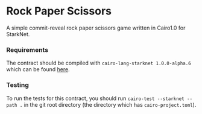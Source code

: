 # Rock Paper Scissors

A simple commit-reveal rock paper scissors game written in Cairo1.0 for StarkNet.

### Requirements

The contract should be compiled with `cairo-lang-starknet 1.0.0-alpha.6` which can be found [here](https://github.com/starkware-libs/cairo/releases/tag/v1.0.0-alpha.6).

### Testing

To run the tests for this contract, you should run `cairo-test --starknet --path .` in the git root directory (the directory which has `cairo-project.toml`).
